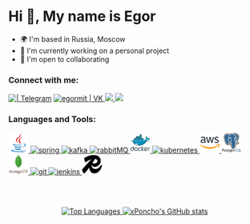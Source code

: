 Hi 👋, My name is Egor
====================

* 🌍  I'm based in Russia, Moscow
* 🚀  I'm currently working on a personal project
* 🤝  I'm open to collaborating

<h3 align="left">Connect with me:</h3>

<p align="left">
  <a href="https://t.me/xPoncho" target="_blank" rel="noreferrer"> <img alt=" | Telegram" width="40px" src="https://upload.wikimedia.org/wikipedia/commons/thumb/8/83/Telegram_2019_Logo.svg/2048px-Telegram_2019_Logo.svg.png"/></a>
  <a href="https://vk.com/xPonch0" target="_blank" rel="noreferrer"> <img  alt="egormit | VK" width="40px" src="https://upload.wikimedia.org/wikipedia/commons/2/21/VK.com-logo.svg"/> </a>
  <a href="https://www.linkedin.com/in/egor-gridnev-625024327/" target="_blank" rel="noreferrer"> <img  width="40px" src="https://upload.wikimedia.org/wikipedia/commons/thumb/c/ca/LinkedIn_logo_initials.png/640px-LinkedIn_logo_initials.png"/> </a>
   <a href="mailto:egnv.work@gmail.com" target="_blank" rel="noreferrer"> <img  width="40px" src="https://stmaaprodfwsite.blob.core.windows.net/assets/sites/9/2020/05/email-13765-300x300.png"/> </a>
</p>

<h3 align="left">Languages and Tools:</h3>

<p align="left">
    <a href="https://www.java.com" target="_blank" rel="noreferrer"> <img src="https://raw.githubusercontent.com/devicons/devicon/master/icons/java/java-original.svg" alt="java" width="40" height="40"/> </a>
    <a href="https://spring.io/" target="_blank" rel="noreferrer"> <img src="https://www.vectorlogo.zone/logos/springio/springio-icon.svg" alt="spring" width="40" height="40"/> </a>
    <a href="https://kafka.apache.org/" target="_blank" rel="noreferrer"> <img src="https://www.vectorlogo.zone/logos/apache_kafka/apache_kafka-icon.svg" alt="kafka" width="40" height="40"/> </a>
    <a href="https://www.rabbitmq.com" target="_blank" rel="noreferrer"> <img src="https://www.vectorlogo.zone/logos/rabbitmq/rabbitmq-icon.svg" alt="rabbitMQ" width="40" height="40"/> </a>
    <a href="https://www.docker.com/" target="_blank" rel="noreferrer"> <img src="https://raw.githubusercontent.com/devicons/devicon/master/icons/docker/docker-original-wordmark.svg" alt="docker" width="40" height="40"/> </a>
    <a href="https://kubernetes.io" target="_blank" rel="noreferrer"> <img src="https://www.vectorlogo.zone/logos/kubernetes/kubernetes-icon.svg" alt="kubernetes" width="40" height="40"/> </a>
    <a href="https://aws.amazon.com" target="_blank" rel="noreferrer"> <img src="https://raw.githubusercontent.com/devicons/devicon/master/icons/amazonwebservices/amazonwebservices-original-wordmark.svg" alt="aws" width="40" height="40"/> </a>
    <a href="https://www.postgresql.org" target="_blank" rel="noreferrer"> <img src="https://raw.githubusercontent.com/devicons/devicon/master/icons/postgresql/postgresql-original-wordmark.svg" alt="postgresql" width="40" height="40"/> </a>
    <a href="https://www.mongodb.com/" target="_blank" rel="noreferrer"> <img src="https://raw.githubusercontent.com/devicons/devicon/master/icons/mongodb/mongodb-original-wordmark.svg" alt="mongodb" width="40" height="40"/> </a>
    <a href="https://git-scm.com/" target="_blank" rel="noreferrer"> <img src="https://www.vectorlogo.zone/logos/git-scm/git-scm-icon.svg" alt="git" width="40" height="40"/> </a>
    <a href="https://www.jenkins.io" target="_blank" rel="noreferrer"> <img src="https://www.vectorlogo.zone/logos/jenkins/jenkins-icon.svg" alt="jenkins" width="40" height="40"/> </a>
    <a href="https://redis.io/" target="_blank" rel="noreferrer"><img src="https://raw.githubusercontent.com/simple-icons/simple-icons/master/icons/redis.svg" alt="redis" width="40" height="40"/></a>


</p>
</br>
</br>

<p align="center"> 
  <a href="https://github.com/xPoncho" align="center">
    <img src="https://github-readme-stats.vercel.app/api/top-langs/?username=xPoncho&langs_count=10&layout=compact&title_color=0891b2&text_color=ffffff&icon_color=0891b2&bg_color=1c1917&hide_border=true&locale=en&custom_title=Top%20Languages" alt="Top Languages" />
  </a>
  <a href="http://www.github.com/xPoncho">
    <img src="https://github-readme-stats.vercel.app/api?username=xPoncho&show_icons=true&count_private=true&title_color=0891b2&text_color=ffffff&icon_color=0891b2&bg_color=1c1917&hide_border=true&show_icons=true" alt="xPoncho's GitHub stats" />
  </a>    
</p>


